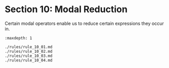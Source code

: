 Section 10: Modal Reduction
===========================

Certain modal operators enable us to reduce certain expressions
they occur in.


```{toctree}
:maxdepth: 1

./rules/rule_10_01.md
./rules/rule_10_02.md
./rules/rule_10_03.md
./rules/rule_10_04.md
```
